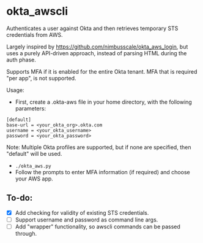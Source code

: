 # okta_awscli

Authenticates a user against Okta and then retrieves temporary STS credentials from AWS.

Largely inspired by https://github.com/nimbusscale/okta_aws_login, but uses a purely API-driven approach, instead of parsing HTML during the auth phase.

Supports MFA if it is enabled for the entire Okta tenant. MFA that is required "per app", is not supported.

Usage:

- First, create a .okta-aws file in your home directory, with the following parameters:
```
[default]
base-url = <your_okta_org>.okta.com
username = <your_okta_username>
password = <your_okta_password>
```
Note: Multiple Okta profiles are supported, but if none are specified, then "default" will be used.

- `./okta_aws.py`
- Follow the prompts to enter MFA information (if required) and choose your AWS app.

## To-do:
- [x] Add checking for validity of existing STS credentials.
- [ ] Support username and password as command line args.
- [ ] Add "wrapper" functionality, so awscli commands can be passed through.
